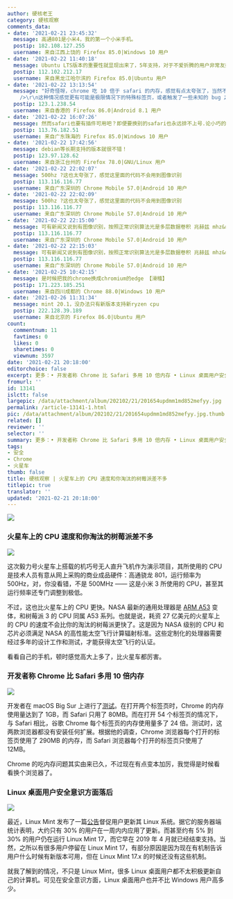 ```yaml
---
author: 硬核老王
category: 硬核观察
comments_data:
- date: '2021-02-21 23:45:32'
  message: 高通801是小米4，我的第一个小米手机。
  postip: 182.108.127.255
  username: 来自江西上饶的 Firefox 85.0|Windows 10 用户
- date: '2021-02-22 11:40:18'
  message: Ubuntu LTS版本的重要性就显现出来了，5年支持，对于不爱折腾的用户非常友好
  postip: 112.102.212.17
  username: 来自黑龙江哈尔滨的 Firefox 85.0|Ubuntu 用户
- date: '2021-02-22 13:13:54'
  message: "好奇怪呀，chrome 吃 10 倍于 safari 的内存，感觉有点太夸张了，当然不是说这里的说的不对，毕竟原博客这么说的。<br />\r\n<br
    />\r\n这种情况感觉更有可能是极限情况下的特殊标签页，或者触发了一些未知的 bug 之类的，现代浏览器内核之间的差距要真能这么大，咱是不太敢相信的"
  postip: 123.1.238.54
  username: 来自香港的 Firefox 86.0|Android 8.1 用户
- date: '2021-02-22 16:07:26'
  message: 然而safari也要有插件可用吧？即便要换别的safari也永远排不上号.论小巧的浏览器minbrowser难道不香吗？需要chrome替代品又有插件用,又有脚本用,又跨平台,又有账户数据同步,又不占内存vivaldi难道不香码？
  postip: 113.76.182.51
  username: 来自广东珠海的 Firefox 85.0|Windows 10 用户
- date: '2021-02-22 17:42:56'
  message: debian等长期支持的版本就很不错！
  postip: 123.97.128.62
  username: 来自浙江台州的 Firefox 78.0|GNU/Linux 用户
- date: '2021-02-22 22:02:07'
  message: 500hz ?这也太夸张了，感觉这里面的代码不会用到图像识别
  postip: 113.116.116.77
  username: 来自广东深圳的 Chrome Mobile 57.0|Android 10 用户
- date: '2021-02-22 22:02:09'
  message: 500hz ?这也太夸张了，感觉这里面的代码不会用到图像识别
  postip: 113.116.116.77
  username: 来自广东深圳的 Chrome Mobile 57.0|Android 10 用户
- date: '2021-02-22 22:15:00'
  message: 可有新闻又说到有图像识别，按照正常识别算法光是多层数据卷积 兆赫兹 mhz&nbsp;&nbsp;也挺有压力的，不是实时的好像也不太可能，听新闻说存储空间都挺小的
  postip: 113.116.116.77
  username: 来自广东深圳的 Chrome Mobile 57.0|Android 10 用户
- date: '2021-02-22 22:15:03'
  message: 可有新闻又说到有图像识别，按照正常识别算法光是多层数据卷积 兆赫兹 mhz&nbsp;&nbsp;也挺有压力的，不是实时的好像也不太可能，听新闻说存储空间都挺小的
  postip: 113.116.116.77
  username: 来自广东深圳的 Chrome Mobile 57.0|Android 10 用户
- date: '2021-02-25 10:42:15'
  message: 是时候把我的chrome换成chromium的edge 【滑稽】
  postip: 171.223.185.251
  username: 来自四川成都的 Chrome 88.0|Windows 10 用户
- date: '2021-02-26 11:31:34'
  message: mint 20.1，没办法只有新版本支持新ryzen cpu
  postip: 222.128.39.189
  username: 来自北京的 Firefox 86.0|Ubuntu 用户
count:
  commentnum: 11
  favtimes: 0
  likes: 0
  sharetimes: 0
  viewnum: 3597
date: '2021-02-21 20:18:00'
editorchoice: false
excerpt: 更多：• 开发者称 Chrome 比 Safari 多用 10 倍内存 • Linux 桌面用户安全意识方面落后
fromurl: ''
id: 13141
islctt: false
largepic: /data/attachment/album/202102/21/201654updmm1md852mefyy.jpg
permalink: /article-13141-1.html
pic: /data/attachment/album/202102/21/201654updmm1md852mefyy.jpg.thumb.jpg
related: []
reviewer: ''
selector: ''
summary: 更多：• 开发者称 Chrome 比 Safari 多用 10 倍内存 • Linux 桌面用户安全意识方面落后
tags:
- 安全
- Chrome
- 火星车
thumb: false
title: 硬核观察 | 火星车上的 CPU 速度和你淘汰的树莓派差不多
titlepic: true
translator: ''
updated: '2021-02-21 20:18:00'
---
```


![](/data/attachment/album/202102/21/201654updmm1md852mefyy.jpg)


### 火星车上的 CPU 速度和你淘汰的树莓派差不多


![](/data/attachment/album/202102/21/201705jtgin7vpufigfn2c.jpg)


这次毅力号火星车上搭载的机巧号无人直升飞机作为演示项目，其所使用的 CPU 是技术人员有意从网上采购的商业成品硬件：高通骁龙 801，运行频率为 500Hz，对，你没看错，不是 500MHz —— 这是小米 3 所使用的 CPU，甚至其运行频率还专门调整到极低。


不过，这也比火星车上的 CPU 更快。NASA 最新的通用处理器是 [ARM A53](https://developer.arm.com/ip-products/processors/cortex-a/cortex-a53) 变体，和树莓派 3 的 CPU 同属 A53 系列。也就是说，耗资 27 亿美元的火星车上的 CPU 的速度不会比你的淘汰的树莓派更快了。这是因为 NASA 级别的 CPU 和芯片必须满足 NASA 的高性能太空飞行计算辐射标准。这些定制化的处理器需要经过多年的设计工作和测试，才能获得太空飞行的认证。


看看自己的手机，顿时感觉高大上多了，比火星车都厉害。


### 开发者称 Chrome 比 Safari 多用 10 倍内存


![](/data/attachment/album/202102/21/201720jhsuxvzzti1v88sv.jpg)


开发者在 macOS Big Sur 上进行了[测试](https://www.imore.com/chrome-uses-10x-more-ram-safari-macos)。在打开两个标签页时，Chrome 的内存使用量达到了 1GB，而 Safari 只用了 80MB。而在打开 54 个标签页的情况下，与 Safari 相比，谷歌 Chrome 每个标签页的内存使用量多了 24 倍。测试时，这两款浏览器都没有安装任何扩展。根据他的调查，Chrome 浏览器每个打开的标签页使用了 290MB 的内存，而 Safari 浏览器每个打开的标签页只使用了 12MB。


Chrome 的吃内存问题其实由来已久，不过现在有点变本加厉，我觉得是时候看看换个浏览器了。


### Linux 桌面用户安全意识方面落后


![](/data/attachment/album/202102/21/201733dro9rydwzejjkgw2.jpg)


最近，Linux Mint 发布了一篇[公告](https://blog.linuxmint.com/?p=4030)督促用户更新其 Linux 系统。据它的服务器端统计表明，大约只有 30% 的用户在一周内内应用了更新。而甚至约有 5% 到 30% 的用户仍在运行 Linux Mint 17，而它早在 2019 年 4 月就已经结束支持。当然，之所以有很多用户停留在 Linux Mint 17，有部分原因是因为现在有机制告诉用户什么时候有新版本可用，但在 Linux Mint 17.x 的时候还没有这些机制。


就我了解到的情况，不只是 Linux Mint，很多 Linux 桌面用户都不太积极更新自己的计算机。可见在安全意识方面，Linux 桌面用户也并不比 Windows 用户高多少。